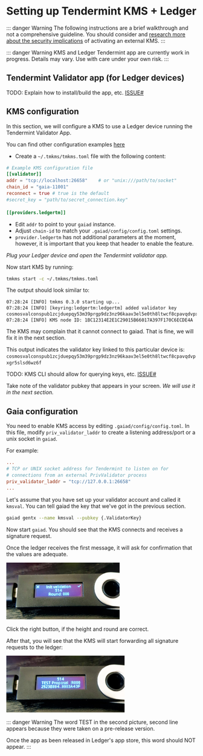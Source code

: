 # Setting up Tendermint KMS + Ledger

::: danger Warning
The following instructions are a brief walkthrough and not a comprehensive guideline. You should consider and [research more about the security implications](./security.md) of activating an external KMS.
:::

::: danger Warning
KMS and Ledger Tendermint app are currently work in progress. Details may vary. Use with care under your own risk.
:::

## Tendermint Validator app (for Ledger devices)

TODO: Explain how to install/build the app, etc. [ISSUE#]()

## KMS configuration

In this section, we will configure a KMS to use a Ledger device running the Tendermint Validator App. 

You can find other configuration examples [here](https://github.com/tendermint/kms/blob/master/tmkms.toml.example)

- Create a `~/.tmkms/tmkms.toml` file with the following content:

```toml
# Example KMS configuration file
[[validator]]
addr = "tcp://localhost:26658"    # or "unix:///path/to/socket"
chain_id = "gaia-11001"
reconnect = true # true is the default
#secret_key = "path/to/secret_connection.key"

[[providers.ledgertm]]
```

- Edit `addr` to point to your `gaiad` instance.
- Adjust `chain-id` to match your `.gaiad/config/config.toml` settings.
- `provider.ledgertm` has not additional parameters at the moment, however, it is important that you keep that header to enable the feature.

*Plug your Ledger device and open the Tendermint validator app.*

Now start KMS by running:

```bash
tmkms start -c ~/.tmkms/tmkms.toml
```

The output should look similar to:

```text
07:28:24 [INFO] tmkms 0.3.0 starting up...
07:28:24 [INFO] [keyring:ledgertm:ledgertm] added validator key cosmosvalconspub1zcjduepqy53m39prgp9dz3nz96kaav3el5e0th8ltwcf8cpavqdvpxgr5slsd6wz6f
07:28:24 [INFO] KMS node ID: 1BC12314E2E1C29015B66017A397F170C6ECDE4A
```

The KMS may complain that it cannot connect to gaiad. That is fine, we will fix it in the next section.

This output indicates the validator key linked to this particular device is: `cosmosvalconspub1zcjduepqy53m39prgp9dz3nz96kaav3el5e0th8ltwcf8cpavqdvpxgr5slsd6wz6f`

TODO: KMS CLI should allow for querying keys, etc. [ISSUE#]()

Take note of the validator pubkey that appears in your screen. *We will use it in the next section.*

## Gaia configuration

You need to enable KMS access by editing `.gaiad/config/config.toml`. In this file, modify `priv_validator_laddr` to create a listening address/port or a unix socket in `gaiad`.

For example:

```toml
...
# TCP or UNIX socket address for Tendermint to listen on for
# connections from an external PrivValidator process
priv_validator_laddr = "tcp://127.0.0.1:26658"
...
```

Let's assume that you have set up your validator account and called it `kmsval`. You can tell gaiad the key that we've got in the previous section.

```bash
gaiad gentx --name kmsval --pubkey {.ValidatorKey} 
```

Now start `gaiad`. You should see that the KMS connects and receives a signature request.

Once the ledger receives the first message, it will ask for confirmation that the values are adequate.

![](ledger_1.jpg)

Click the right button, if the height and round are correct.

After that, you will see that the KMS will start forwarding all signature requests to the ledger:

![](ledger_2.jpg)


::: danger Warning
The word TEST in the second picture, second line appears because they were taken on a pre-release version.

Once the app as been released in Ledger's app store, this word should NOT appear.
:::
